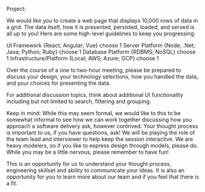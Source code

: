 Project:

We would like you to create a web page that displays 10,000 rows of data in a grid.  The data itself, how it is presented, persisted, loaded, and served is all up to you!  Here are some high-level guidelines to keep you progressing:

UI Framework
{React; Angular; Vue} choose 1
Server Platform
{Node; .Net; Java; Python; Ruby} choose 1
Database Platform
{RDBMS; NoSQL} choose 1
Infrastructure/Platform
{Local; AWS; Azure; GCP} choose 1

Over the course of a one to two-hour meeting, please be prepared to discuss your design, your technology selections, how you handled the data, and your choices for presenting the data.

For additional discussion topics, think about additional UI functionality including but not limited to search, filtering and grouping.

Keep in mind:
While this may seem formal, we would like to this to be somewhat informal to see how we can work together discussing how you approach a software delivery ask, however contrived.
Your thought process is important to us, if you have questions, ask!
We will be playing the role of the team lead and interviewer to help keep the session interactive. 
We are heavy modelers, so if you like to express design through models, please do.
While you may be a little nervous, please remember to have fun!

This is an opportunity for us to understand your thought process, engineering skillset and ability to communicate your ideas. It is also an opportunity for you to learn more about our team and if you feel that there is a fit.
